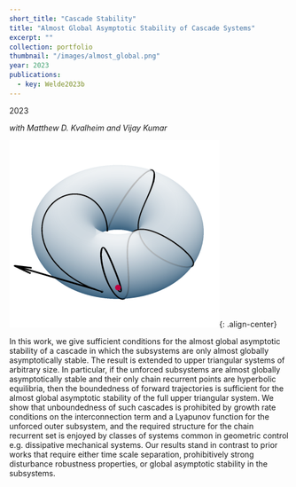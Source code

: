 ```yaml
---
short_title: "Cascade Stability"
title: "Almost Global Asymptotic Stability of Cascade Systems"
excerpt: ""
collection: portfolio
thumbnail: "/images/almost_global.png"
year: 2023
publications:
  - key: Welde2023b
---
```


2023 

*with Matthew D. Kvalheim and Vijay Kumar*

![image-center](/images/almost_global.png){: .align-center}

In this work, we give sufficient conditions for the
almost global asymptotic stability of a cascade in which the
subsystems are only almost globally asymptotically stable. The
result is extended to upper triangular systems of arbitrary size.
In particular, if the unforced subsystems are almost globally
asymptotically stable and their only chain recurrent points are
hyperbolic equilibria, then the boundedness of forward trajectories 
is sufficient for the almost global asymptotic stability of
the full upper triangular system. We show that unboundedness
of such cascades is prohibited by growth rate conditions on
the interconnection term and a Lyapunov function for the
unforced outer subsystem, and the required structure for the
chain recurrent set is enjoyed by classes of systems common
in geometric control e.g. dissipative mechanical systems. Our
results stand in contrast to prior works that require either time
scale separation, prohibitively strong disturbance robustness
properties, or global asymptotic stability in the subsystems.

